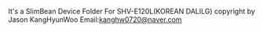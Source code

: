 It's a SlimBean Device Folder For SHV-E120L(KOREAN DALILG)
copyright by Jason KangHyunWoo
Email:kanghw0720@naver.com